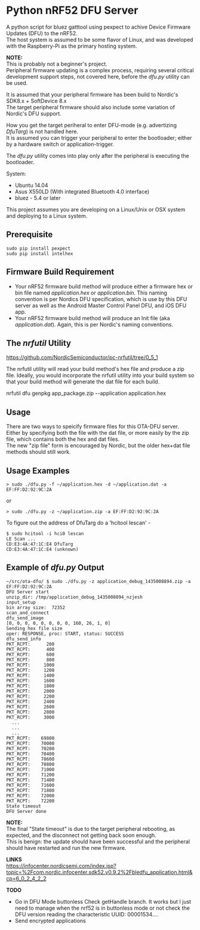 Python nRF52 DFU Server
============================

A python script for bluez gatttool using pexpect to achive Device Firmware Updates (DFU) to the nRF52.  
The host system is assumed to be some flavor of Linux, and was developed with the Raspberry-Pi as the primary hosting system.

**NOTE:**   
This is probably not a beginner's project.  
Peripheral firmware updating is a complex process, requiring several critical development support steps, not covered here, before the *dfu.py* utility can be used.

It is assumed that your peripheral firmware has been build to Nordic's SDK8.x + SoftDevice 8.x  
The target peripheral firmware should also include some variation of Nordic's DFU support.

How you get the target periheral to enter DFU-mode (e.g. advertizing *DfuTarg*) is not handled here.    
It is assumed you can trigger your peripheral to enter the bootloader; either by a hardware switch or application-trigger.

The *dfu.py* utility comes into play only after the peripheral is executing the bootloader.

System:
* Ubuntu 14.04
* Asus X550LD (With integrated Bluetooth 4.0 interface)
* bluez - 5.4 or later

This project assumes you are developing on a Linux/Unix or OSX system and deploying to a Linux system. 

Prerequisite
------------

    sudo pip install pexpect
    sudo pip install intelhex

Firmware Build Requirement
--------------------------
* Your nRF52 firmware build method will produce either a firmware hex or bin file named *application.hex* or *application.bin*.  This naming convention is per Nordics DFU specification, which is use by this DFU server as well as the Android Master Control Panel DFU, and iOS DFU app.  
* Your nRF52 firmware build method will produce an Init file (aka *application.dat*).  Again, this is per Nordic's naming conventions. 

The *nrfutil* Utility
---------------------
https://github.com/NordicSemiconductor/pc-nrfutil/tree/0_5_1

The nrfutil utility will read your build method's hex file and produce a zip file. Ideally, you would incorporate the nrfutil utility into your build system so that your build method will generate the dat file for each build.  

nrfutil dfu genpkg app_package.zip --application application.hex

Usage
-----
There are two ways to speicify firmware files for this OTA-DFU server. Either by specifying both the <hex or bin> file with the dat file, or more easily by the zip file, which contains both the hex and dat files.  
The new "zip file" form is encouraged by Nordic, but the older hex+dat file methods should still work.  


Usage Examples
--------------

    > sudo ./dfu.py -f ~/application.hex -d ~/application.dat -a EF:FF:D2:92:9C:2A

or

    > sudo ./dfu.py -z ~/application.zip -a EF:FF:D2:92:9C:2A  

To figure out the address of DfuTarg do a 'hcitool lescan' - 

    $ sudo hcitool -i hci0 lescan  
    LE Scan ...   
    CD:E3:4A:47:1C:E4 DfuTarg  
    CD:E3:4A:47:1C:E4 (unknown) 


Example of *dfu.py* Output
------------------------

    ~/src/ota-dfu/ $ sudo ./dfu.py -z application_debug_1435008894.zip -a EF:FF:D2:92:9C:2A
    DFU Server start
    unzip_dir: /tmp/application_debug_1435008894_nzjesh
    input_setup
    bin array size:  72352
    scan_and_connect
    dfu_send_image
    [0, 0, 0, 0, 0, 0, 0, 0, 160, 26, 1, 0]
    Sending hex file size
    oper: RESPONSE, proc: START, status: SUCCESS
    dfu_send_info
    PKT_RCPT:      200
    PKT_RCPT:      400
    PKT_RCPT:      600
    PKT_RCPT:      800
    PKT_RCPT:     1000
    PKT_RCPT:     1200
    PKT_RCPT:     1400
    PKT_RCPT:     1600
    PKT_RCPT:     1800
    PKT_RCPT:     2000
    PKT_RCPT:     2200
    PKT_RCPT:     2400
    PKT_RCPT:     2600
    PKT_RCPT:     2800
    PKT_RCPT:     3000
      ...
      ...
      ...
    PKT_RCPT:    69800
    PKT_RCPT:    70000
    PKT_RCPT:    70200
    PKT_RCPT:    70400
    PKT_RCPT:    70600
    PKT_RCPT:    70800
    PKT_RCPT:    71000
    PKT_RCPT:    71200
    PKT_RCPT:    71400
    PKT_RCPT:    71600
    PKT_RCPT:    71800
    PKT_RCPT:    72000
    PKT_RCPT:    72200
    State timeout
    DFU Server done

**NOTE:**  
The final "State timeout" is due to the target peripheral rebooting, as expected, and the disconnect not getting back soon enough.  
This is benign: the update should have been successful and the peripheral should have restarted and run the new firmware. 

**LINKS**  
https://infocenter.nordicsemi.com/index.jsp?topic=%2Fcom.nordic.infocenter.sdk52.v0.9.2%2Fbledfu_application.html&cp=6_0_2_4_2_2


**TODO**  
- Go in DFU Mode buttonless
Check getHandle branch. It works but I just need to manage when the nrf52 is in buttonless mode or not check the DFU version reading the characteristic UUID: 00001534....
- Send encrypted applications
